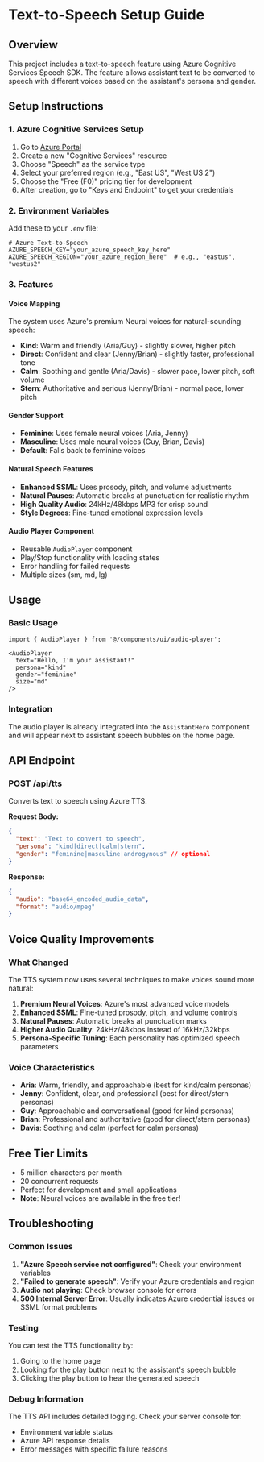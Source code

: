 # Text-to-Speech Setup Guide

## Overview
This project includes a text-to-speech feature using Azure Cognitive Services Speech SDK. The feature allows assistant text to be converted to speech with different voices based on the assistant's persona and gender.

## Setup Instructions

### 1. Azure Cognitive Services Setup
1. Go to [Azure Portal](https://portal.azure.com)
2. Create a new "Cognitive Services" resource
3. Choose "Speech" as the service type
4. Select your preferred region (e.g., "East US", "West US 2")
5. Choose the "Free (F0)" pricing tier for development
6. After creation, go to "Keys and Endpoint" to get your credentials

### 2. Environment Variables
Add these to your `.env` file:

```env
# Azure Text-to-Speech
AZURE_SPEECH_KEY="your_azure_speech_key_here"
AZURE_SPEECH_REGION="your_azure_region_here"  # e.g., "eastus", "westus2"
```

### 3. Features

#### Voice Mapping
The system uses Azure's premium Neural voices for natural-sounding speech:

- **Kind**: Warm and friendly (Aria/Guy) - slightly slower, higher pitch
- **Direct**: Confident and clear (Jenny/Brian) - slightly faster, professional tone
- **Calm**: Soothing and gentle (Aria/Davis) - slower pace, lower pitch, soft volume
- **Stern**: Authoritative and serious (Jenny/Brian) - normal pace, lower pitch

#### Gender Support
- **Feminine**: Uses female neural voices (Aria, Jenny)
- **Masculine**: Uses male neural voices (Guy, Brian, Davis)
- **Default**: Falls back to feminine voices

#### Natural Speech Features
- **Enhanced SSML**: Uses prosody, pitch, and volume adjustments
- **Natural Pauses**: Automatic breaks at punctuation for realistic rhythm
- **High Quality Audio**: 24kHz/48kbps MP3 for crisp sound
- **Style Degrees**: Fine-tuned emotional expression levels

#### Audio Player Component
- Reusable `AudioPlayer` component
- Play/Stop functionality with loading states
- Error handling for failed requests
- Multiple sizes (sm, md, lg)

## Usage

### Basic Usage
```tsx
import { AudioPlayer } from '@/components/ui/audio-player';

<AudioPlayer 
  text="Hello, I'm your assistant!"
  persona="kind"
  gender="feminine"
  size="md"
/>
```

### Integration
The audio player is already integrated into the `AssistantHero` component and will appear next to assistant speech bubbles on the home page.

## API Endpoint

### POST /api/tts
Converts text to speech using Azure TTS.

**Request Body:**
```json
{
  "text": "Text to convert to speech",
  "persona": "kind|direct|calm|stern",
  "gender": "feminine|masculine|androgynous" // optional
}
```

**Response:**
```json
{
  "audio": "base64_encoded_audio_data",
  "format": "audio/mpeg"
}
```

## Voice Quality Improvements

### What Changed
The TTS system now uses several techniques to make voices sound more natural:

1. **Premium Neural Voices**: Azure's most advanced voice models
2. **Enhanced SSML**: Fine-tuned prosody, pitch, and volume controls
3. **Natural Pauses**: Automatic breaks at punctuation marks
4. **Higher Audio Quality**: 24kHz/48kbps instead of 16kHz/32kbps
5. **Persona-Specific Tuning**: Each personality has optimized speech parameters

### Voice Characteristics
- **Aria**: Warm, friendly, and approachable (best for kind/calm personas)
- **Jenny**: Confident, clear, and professional (best for direct/stern personas)
- **Guy**: Approachable and conversational (good for kind personas)
- **Brian**: Professional and authoritative (good for direct/stern personas)
- **Davis**: Soothing and calm (perfect for calm personas)

## Free Tier Limits
- 5 million characters per month
- 20 concurrent requests
- Perfect for development and small applications
- **Note**: Neural voices are available in the free tier!

## Troubleshooting

### Common Issues
1. **"Azure Speech service not configured"**: Check your environment variables
2. **"Failed to generate speech"**: Verify your Azure credentials and region
3. **Audio not playing**: Check browser console for errors
4. **500 Internal Server Error**: Usually indicates Azure credential issues or SSML format problems

### Testing
You can test the TTS functionality by:
1. Going to the home page
2. Looking for the play button next to the assistant's speech bubble
3. Clicking the play button to hear the generated speech

### Debug Information
The TTS API includes detailed logging. Check your server console for:
- Environment variable status
- Azure API response details
- Error messages with specific failure reasons
